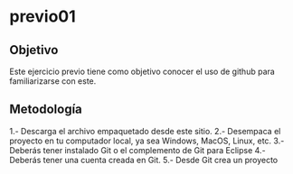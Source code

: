 # previo01
## Objetivo
Este ejercicio previo tiene como objetivo conocer el uso de github para familiarizarse con este.
## Metodología
1.- Descarga el archivo empaquetado desde este sitio.
2.- Desempaca el proyecto en tu computador local, ya sea Windows, MacOS, Linux, etc.
3.- Deberás tener instalado Git o el complemento de Git para Eclipse 
4.- Deberás tener una cuenta creada en Git.
5.- Desde Git crea un proyecto
